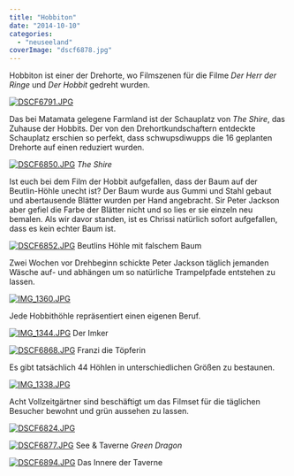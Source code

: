 ```yaml
---
title: "Hobbiton"
date: "2014-10-10"
categories: 
  - "neuseeland"
coverImage: "dscf6878.jpg"
---
```


Hobbiton ist einer der Drehorte, wo Filmszenen für die Filme _Der Herr der Ringe_ und _Der Hobbit_ gedreht wurden.

[![DSCF6791.JPG](images/dscf6791.jpg)](https://hafenstrand.wordpress.com/wp-content/uploads/2014/10/dscf6791.jpg)

Das bei Matamata gelegene Farmland ist der Schauplatz von _The Shire_, das Zuhause der Hobbits. Der von den Drehortkundschaftern entdeckte Schauplatz erschien so perfekt, dass schwupsdiwupps die 16 geplanten Drehorte auf einen reduziert wurden.

[![DSCF6850.JPG](images/dscf6850.jpg)](https://hafenstrand.wordpress.com/wp-content/uploads/2014/10/dscf6850.jpg) _The Shire_

Ist euch bei dem Film der Hobbit aufgefallen, dass der Baum auf der Beutlin-Höhle unecht ist? Der Baum wurde aus Gummi und Stahl gebaut und abertausende Blätter wurden per Hand angebracht. Sir Peter Jackson aber gefiel die Farbe der Blätter nicht und so lies er sie einzeln neu bemalen. Als wir davor standen, ist es Chrissi natürlich sofort aufgefallen, dass es kein echter Baum ist.

[![DSCF6852.JPG](images/dscf6852.jpg)](https://hafenstrand.wordpress.com/wp-content/uploads/2014/10/dscf6852.jpg) Beutlins Höhle mit falschem Baum

Zwei Wochen vor Drehbeginn schickte Peter Jackson täglich jemanden Wäsche auf- und abhängen um so natürliche Trampelpfade entstehen zu lassen.

[![IMG_1360.JPG](images/img_1360.jpg)](https://hafenstrand.wordpress.com/wp-content/uploads/2014/10/img_1360.jpg)

Jede Hobbithöhle repräsentiert einen eigenen Beruf.

[![IMG_1344.JPG](images/img_1344.jpg)](https://hafenstrand.wordpress.com/wp-content/uploads/2014/10/img_1344.jpg) Der Imker

[![DSCF6868.JPG](images/dscf6868.jpg)](https://hafenstrand.wordpress.com/wp-content/uploads/2014/10/dscf6868.jpg) Franzi die Töpferin

Es gibt tatsächlich 44 Höhlen in unterschiedlichen Größen zu bestaunen.

[![IMG_1338.JPG](images/img_1338.jpg)](https://hafenstrand.wordpress.com/wp-content/uploads/2014/10/img_1338.jpg)

Acht Vollzeitgärtner sind beschäftigt um das Filmset für die täglichen Besucher bewohnt und grün aussehen zu lassen.

[![DSCF6824.JPG](images/dscf6824.jpg)](https://hafenstrand.wordpress.com/wp-content/uploads/2014/10/dscf6824.jpg)

[![DSCF6877.JPG](images/dscf6877.jpg)](https://hafenstrand.wordpress.com/wp-content/uploads/2014/10/dscf6877.jpg) See & Taverne _Green Dragon_

[![DSCF6894.JPG](images/dscf6894.jpg)](https://hafenstrand.wordpress.com/wp-content/uploads/2014/10/dscf6894.jpg) Das Innere der Taverne
